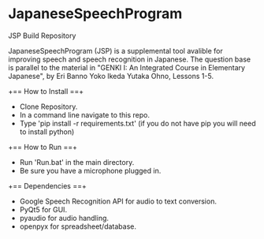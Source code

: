 # JapaneseSpeechProgram

JSP Build Repository

  JapaneseSpeechProgram (JSP) is a supplemental tool avalible for improving 
speech and speech recognition in Japanese. The question base is parallel to
the material in "GENKI I: An Integrated Course in Elementary Japanese", by 
Eri Banno Yoko Ikeda Yutaka Ohno, Lessons 1-5.

+== How to Install ==+
* Clone Repository.
* In a command line navigate to this repo.
* Type 'pip install -r requirements.txt' (if you do not have pip you will need to install python)

+== How to Run ==+
* Run 'Run.bat' in the main directory.
* Be sure you have a microphone plugged in.

+== Dependencies ==+
* Google Speech Recognition API for audio to text conversion.
* PyQt5 for GUI.
* pyaudio for audio handling.
* openpyx for spreadsheet/database.
